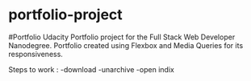 # portfolio-project

#Portfolio Udacity Portfolio project for the Full Stack Web Developer Nanodegree. Portfolio created using Flexbox and Media Queries for its responsiveness.

Steps to work :
-download 
-unarchive 
-open indix
